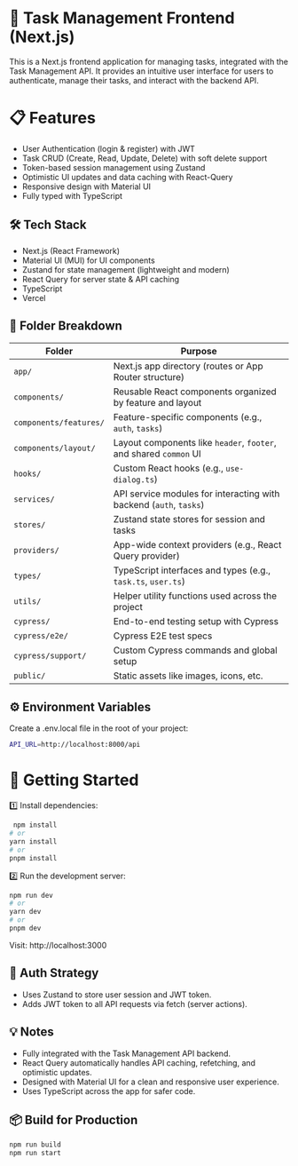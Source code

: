 # 🚀 Task Management Frontend (Next.js)

This is a Next.js frontend application for managing tasks, integrated with the Task Management API. It provides an intuitive user interface for users to authenticate, manage their tasks, and interact with the backend API.

# 📋 Features

-   User Authentication (login & register) with JWT
-   Task CRUD (Create, Read, Update, Delete) with soft delete support
-   Token-based session management using Zustand
-   Optimistic UI updates and data caching with React-Query
-   Responsive design with Material UI
-   Fully typed with TypeScript

## 🛠️ Tech Stack

-   Next.js (React Framework)
-   Material UI (MUI) for UI components
-   Zustand for state management (lightweight and modern)
-   React Query for server state & API caching
-   TypeScript
-   Vercel

## 📁 Folder Breakdown

| **Folder**             | **Purpose**                                                        |
| ---------------------- | ------------------------------------------------------------------ |
| `app/`                 | Next.js app directory (routes or App Router structure)             |
| `components/`          | Reusable React components organized by feature and layout          |
| `components/features/` | Feature-specific components (e.g., `auth`, `tasks`)                |
| `components/layout/`   | Layout components like `header`, `footer`, and shared `common` UI  |
| `hooks/`               | Custom React hooks (e.g., `use-dialog.ts`)                         |
| `services/`            | API service modules for interacting with backend (`auth`, `tasks`) |
| `stores/`              | Zustand state stores for session and tasks                         |
| `providers/`           | App-wide context providers (e.g., React Query provider)            |
| `types/`               | TypeScript interfaces and types (e.g., `task.ts`, `user.ts`)       |
| `utils/`               | Helper utility functions used across the project                   |
| `cypress/`             | End-to-end testing setup with Cypress                              |
| `cypress/e2e/`         | Cypress E2E test specs                                             |
| `cypress/support/`     | Custom Cypress commands and global setup                           |
| `public/`              | Static assets like images, icons, etc.                             |

## ⚙️ Environment Variables

Create a .env.local file in the root of your project:

```bash
API_URL=http://localhost:8000/api
```

# 🚀 Getting Started

1️⃣ Install dependencies:

```bash
 npm install
# or
yarn install
# or
pnpm install
```

2️⃣ Run the development server:

```bash
npm run dev
# or
yarn dev
# or
pnpm dev
```

Visit:
http://localhost:3000

## 🔐 Auth Strategy

-   Uses Zustand to store user session and JWT token.
-   Adds JWT token to all API requests via fetch (server actions).

## 💡 Notes

-   Fully integrated with the Task Management API backend.
-   React Query automatically handles API caching, refetching, and optimistic updates.
-   Designed with Material UI for a clean and responsive user experience.
-   Uses TypeScript across the app for safer code.

## 📦 Build for Production

```bash
npm run build
npm run start
```
